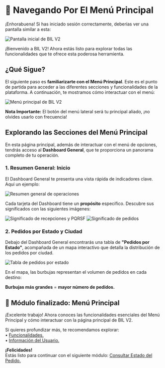 # 🧭 Navegando Por El Menú Principal

¡Enhorabuena! Si has iniciado sesión correctamente, deberías ver una pantalla similar a esta:  

<img src="https://josemaestreb.github.io/docs.bil_v2/_asset/01-%20Inicio%2C%20login%20y%20editar%20perfil/004-inicio_sin_blur.png" alt="Pantalla inicial de BIL V2" />  
  
  
¡Bienvenido a BIL V2! Ahora estás listo para explorar todas las funcionalidades que te ofrece esta poderosa herramienta.  

## ¿Qué Sigue?
El siguiente paso es **familiarizarte con el Menú Principal**. Este es el punto de partida para acceder a las diferentes secciones y funcionalidades de la plataforma. A continuación, te mostramos cómo interactuar con el menú:  

<img src="https://josemaestreb.github.io/docs.bil_v2/_asset/01-%20Inicio%2C%20login%20y%20editar%20perfil/003-inicio.png" alt="Menú principal de BIL V2" />  

**Nota Importante:** El botón del menú lateral será tu principal aliado, ¡no olvides usarlo con frecuencia!  
  

## Explorando las Secciones del Menú Principal
En esta página principal, además de interactuar con el menú de opciones, tendrás acceso al **Dashboard General**, que te proporciona un panorama completo de tu operación.  
  

### 1. Resumen General: Inicio

El Dashboard General te presenta una vista rápida de indicadores clave. Aquí un ejemplo:  
  
<img src="https://josemaestreb.github.io/docs.bil_v2/_asset/01-%20Inicio%2C%20login%20y%20editar%20perfil/005-resumen_general.png" alt="Resumen general de operaciones" />  
  

Cada tarjeta del Dashboard tiene un **propósito** específico. Descubre sus significados con las siguientes imágenes:  

<img src="https://josemaestreb.github.io/docs.bil_v2/_asset/01-%20Inicio%2C%20login%20y%20editar%20perfil/006-resumen_recepciones.png" alt="Significado de recepciones y PQRSF" />

  

<img src="https://josemaestreb.github.io/docs.bil_v2/_asset/01-%20Inicio%2C%20login%20y%20editar%20perfil/007-resumen_pedidos.png" alt="Significado de pedidos" />


### 2. Pedidos por Estado y Ciudad

Debajo del Dashboard General encontrarás una tabla de **"Pedidos por Estado"**, acompañada de un mapa interactivo que detalla la distribución de los pedidos por ciudad.  

<img src="https://josemaestreb.github.io/docs.bil_v2/_asset/01-%20Inicio%2C%20login%20y%20editar%20perfil/014-tabla_estado_pedidos.png" alt="Tabla de pedidos por estado" />
  
En el mapa, las burbujas representan el volumen de pedidos en cada destino:  
  
**Burbujas más grandes** = **mayor número de pedidos.**  


## 🎉 Módulo finalizado: Menú Principal
¡Excelente trabajo! Ahora conoces las funcionalidades esenciales del Menú Principal y cómo interactuar con la página principal de BIL V2.  

Si quieres profundizar más, te recomendamos explorar:  
• [Funcionalidades.](editor/command-palette.md)  
• [Información del Usuario.](editor/command-palette.md)  
  
**¡Felicidades!**  
Estás listo para continuar con el siguiente módulo: [Consultar Estado del Pedido.](editor/query_ped_status.md)  